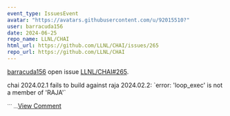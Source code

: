```yaml
---
event_type: IssuesEvent
avatar: "https://avatars.githubusercontent.com/u/92015510?"
user: barracuda156
date: 2024-06-25
repo_name: LLNL/CHAI
html_url: https://github.com/LLNL/CHAI/issues/265
repo_url: https://github.com/LLNL/CHAI
---
```


<a href='https://github.com/barracuda156' target='_blank'>barracuda156</a> open issue <a href='https://github.com/LLNL/CHAI/issues/265' target='_blank'>LLNL/CHAI#265</a>.

<p>chai 2024.02.1 fails to build against raja 2024.02.2: `error: 'loop_exec' is not a member of 'RAJA'`</p><small>```...</small><a href='https://github.com/LLNL/CHAI/issues/265' target='_blank'>View Comment</a>